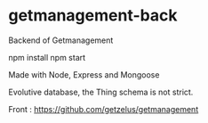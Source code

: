 # getmanagement-back
Backend of Getmanagement 

npm install
npm start

Made with Node, Express and Mongoose 

Evolutive database, the Thing schema is not strict.

Front :
https://github.com/getzelus/getmanagement
